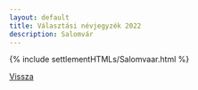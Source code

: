 ```yaml
---
layout: default
title: Választási névjegyzék 2022
description: Salomvár
---
```


{% include settlementHTMLs/Salomvaar.html %}

[Vissza](./)